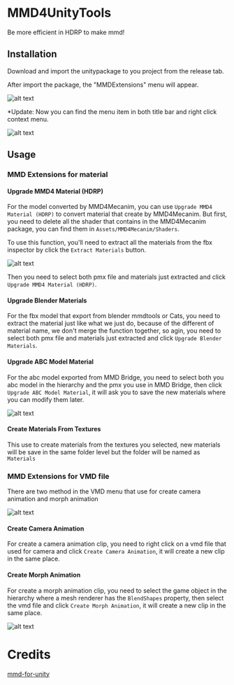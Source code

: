 # MMD4UnityTools

Be more efficient in HDRP to make mmd!

## Installation

Download and import the unitypackage to you project from the release tab.

After import the package, the "MMDExtensions" menu will appear.

![alt text][menu1]

*Update: Now you can find the menu item in both title bar and right click context menu.

![alt text][menu2]

## Usage

### MMD Extensions for material

#### Upgrade MMD4 Material (HDRP)

For the model converted by MMD4Mecanim, you can use `Upgrade MMD4 Material (HDRP)` to convert material that create by MMD4Mecanim. But first, you need to delete all the shader that contains in the MMD4Mecanim package, you can find them in `Assets/MMD4Mecanim/Shaders`.

To use this function, you'll need to extract all the materials from the fbx inspector by click the `Extract Materials` button.

![alt text][InstructionMMD4Mat]

Then you need to select both pmx file and materials just extracted and click `Upgrade MMD4 Material (HDRP)`.

#### Upgrade Blender Materials

For the fbx model that export from blender mmdtools or Cats, you need to extract the material just like what we just do, because of the different of material name, we don't merge the function together, so agin, you need to select both pmx file and materials just extracted and click `Upgrade Blender Materials`.

#### Upgrade ABC Model Material

For the abc model exported from MMD Bridge, you need to select both you abc model in the hierarchy and the pmx you use in MMD Bridge, then click `Upgrade ABC Model Material`, it will ask you to save the new materials where you can modify them later.

![alt text][InstructionUpgradeABC]


#### Create Materials From Textures

This use to create materials from the textures you selected, new materials will be save in the same folder level but the folder will be named as `Materials`

### MMD Extensions for VMD file

There are two method in the VMD menu that use for create camera animation and morph animation

![alt text][VMDMenu]

#### Create Camera Animation

For create a camera animation clip, you need to right click on a vmd file that used for camera and click `Create Camera Animation`, it will create a new clip in the same place.

#### Create Morph Animation

For create a morph animation clip, you need to select the game object in the hierarchy where a mesh renderer has the `BlendShapes` property, then select the vmd file and click `Create Morph Animation`, it will create a new clip in the same place.

![alt text][CreateMorphAnimation]

# Credits
[mmd-for-unity](https://github.com/mmd-for-unity-proj/mmd-for-unity)


[menu1]:https://raw.githubusercontent.com/ShiinaManatsu/MMD4UnityTools/master/Images/Menu1.png "Menu1"
[menu2]:https://raw.githubusercontent.com/ShiinaManatsu/MMD4UnityTools/master/Images/Menu2.png "Menu2"
[VMDMenu]:https://raw.githubusercontent.com/ShiinaManatsu/MMD4UnityTools/master/Images/VMDMenu.png "VMDMenu"
[InstructionUpgradeABC]:https://raw.githubusercontent.com/ShiinaManatsu/MMD4UnityTools/master/Images/InstructionUpgradeABC.png "InstructionUpgradeABC"
[InstructionMMD4Mat]:https://raw.githubusercontent.com/ShiinaManatsu/MMD4UnityTools/master/Images/InstructionMMD4Mat.png "InstructionMMD4Mat"
[CreateMorphAnimation]:https://raw.githubusercontent.com/ShiinaManatsu/MMD4UnityTools/master/Images/CreateMorphAnimation.png "CreateMorphAnimation"
